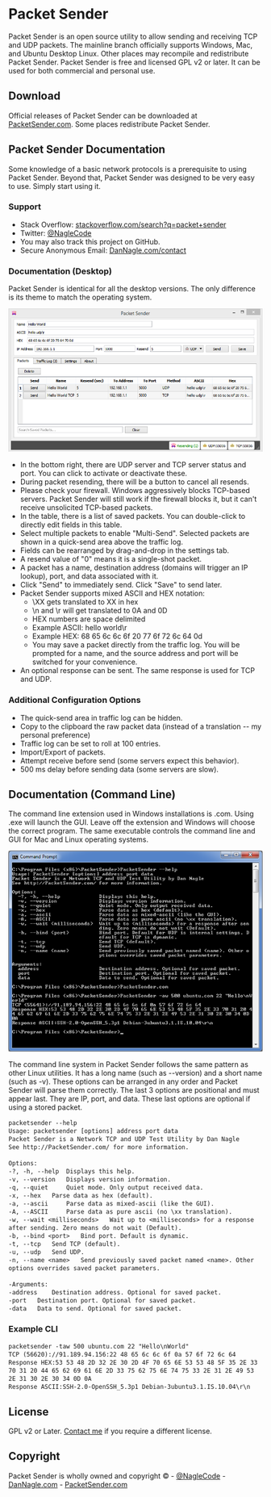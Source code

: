 # Packet Sender

Packet Sender is an open source utility to allow sending and receiving TCP and UDP packets. The mainline branch officially supports Windows, Mac, and Ubuntu Desktop Linux. Other places may recompile and redistribute Packet Sender. Packet Sender is free and licensed GPL v2 or later. It can be used for both commercial and personal use.

## Download

Official releases of Packet Sender can be downloaded at  [PacketSender.com](http://packetsender.com/). Some places redistribute Packet Sender.


## Packet Sender Documentation

Some knowledge of a basic network protocols is a prerequisite to using Packet Sender. Beyond that, Packet Sender was designed to be very easy to use. Simply start using it.


### Support



* Stack Overflow: [stackoverflow.com/search?q=packet+sender](http://stackoverflow.com/search?q=packet+sender)
* Twitter: [@NagleCode](http://twitter.com/naglecode)
* You may also track this project on GitHub.
* Secure Anonymous Email: [DanNagle.com/contact](http://DanNagle.com/contact)

### Documentation (Desktop)

Packet Sender is identical for all the desktop versions. The only difference is its theme to match the operating system.

![Packet Sender screenshot](screenshots/packetsender_windows_screenshot_crop.png)


* In the bottom right, there are UDP server and TCP server status and port. You can click to activate or deactivate these.
* During packet resending, there will be a button to cancel all resends.
* Please check your firewall. Windows aggressively blocks TCP-based servers. Packet Sender will still work if the firewall blocks it, but it can't receive unsolicited TCP-based packets.
* In the table, there is a list of saved packets. You can double-click to directly edit fields in this table.
* Select multiple packets to enable "Multi-Send". Selected packets are shown in a quick-send area above the traffic log.
* Fields can be rearranged by drag-and-drop in the settings tab.
* A resend value of "0" means it is a single-shot packet.
* A packet has a name, destination address (domains will trigger an IP lookup), port, and data associated with it.
* Click "Send" to immediately send. Click "Save" to send later.
* Packet Sender supports mixed ASCII and HEX notation:
  * \XX gets translated to XX in hex
  * \n and \r will get translated to 0A and 0D
  * HEX numbers are space delimited
  * Example ASCII: hello world\r
  * Example HEX: 68 65 6c 6c 6f 20 77 6f 72 6c 64 0d
  * You may save a packet directly from the traffic log. You will be prompted for a name, and the source address and port will be switched for your convenience.
* An optional response can be sent. The same response is used for TCP and UDP.

### Additional Configuration Options

* The quick-send area in traffic log can be hidden.
* Copy to the clipboard the raw packet data (instead of a translation -- my personal preference)
* Traffic log can be set to roll at 100 entries.
* Import/Export of packets.
* Attempt receive before send (some servers expect this behavior).
* 500 ms delay before sending data (some servers are slow).

## Documentation (Command Line)

The command line extension used in Windows installations is .com. Using .exe will launch the GUI. Leave off the extension and Windows will choose the correct program. The same executable controls the command line and GUI for Mac and Linux operating systems.

![Packet Sender CLI screenshot](screenshots/packetsender_command_line.png)

The command line system in Packet Sender follows the same pattern as other Linux utilities. It has a long name (such as --version) and a short name (such as -v). These options can be arranged in any order and Packet Sender will parse them correctly. The last 3 options are positional and must appear last. They are IP, port, and data. These last options are optional if using a stored packet.


    packetsender --help
    Usage: packetsender [options] address port data
    Packet Sender is a Network TCP and UDP Test Utility by Dan Nagle
    See http://PacketSender.com/ for more information.

    Options:
    -?, -h, --help 	Displays this help.
    -v, --version 	Displays version information.
    -q, --quiet 	Quiet mode. Only output received data.
    -x, --hex 	Parse data as hex (default).
    -a, --ascii 	Parse data as mixed-ascii (like the GUI).
    -A, --ASCII 	Parse data as pure ascii (no \xx translation).
    -w, --wait <milliseconds> 	Wait up to <milliseconds> for a response after sending. Zero means do not wait (Default).
    -b, --bind <port> 	Bind port. Default is dynamic.
    -t, --tcp 	Send TCP (default).
    -u, --udp 	Send UDP.
    -n, --name <name> 	Send previously saved packet named <name>. Other options overrides saved packet parameters.

    -Arguments:
    -address 	Destination address. Optional for saved packet.
    -port 	Destination port. Optional for saved packet.
    -data 	Data to send. Optional for saved packet.

### Example CLI


    packetsender -taw 500 ubuntu.com 22 "Hello\nWorld"
    TCP (56620)://91.189.94.156:22 48 65 6c 6c 6f 0a 57 6f 72 6c 64
    Response HEX:53 53 48 2D 32 2E 30 2D 4F 70 65 6E 53 53 48 5F 35 2E 33 70 31 20 44 65 62 69 61 6E 2D 33 75 62 75 6E 74 75 33 2E 31 2E 49 53 2E 31 30 2E 30 34 0D 0A
    Response ASCII:SSH-2.0-OpenSSH_5.3p1 Debian-3ubuntu3.1.IS.10.04\r\n


## License
GPL v2 or Later. [Contact me](http://dannagle.com/contact) if you require a different license.


## Copyright

Packet Sender is wholly owned and copyright &copy;  -  [@NagleCode](http://twitter.com/NagleCode) - [DanNagle.com](http://DanNagle.com)  -  [PacketSender.com](http://PacketSender.com) 
